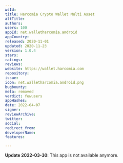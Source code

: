 ```yaml
---
wsId: 
title: Harcomia Crypto Wallet Multi Asset
altTitle: 
authors: 
users: 100
appId: net.walletharcomia.android
appCountry: 
released: 2020-11-01
updated: 2020-11-23
version: 1.0.4
stars: 
ratings: 
reviews: 
website: https://wallet.harcomia.com
repository: 
issue: 
icon: net.walletharcomia.android.png
bugbounty: 
meta: removed
verdict: fewusers
appHashes: 
date: 2022-04-07
signer: 
reviewArchive: 
twitter: 
social: 
redirect_from: 
developerName: 
features: 

---
```


**Update 2022-03-30**: This app is not available anymore.
